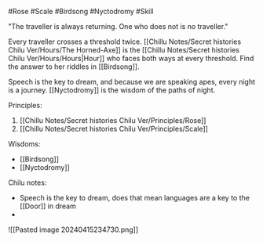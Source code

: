 #Rose #Scale #Birdsong #Nyctodromy #Skill 

"The traveller is always returning. One who does not is no traveller."

Every traveller crosses a threshold twice. [[Chillu Notes/Secret histories Chilu Ver/Hours/The Horned-Axe]] is the [[Chillu Notes/Secret histories Chilu Ver/Hours/Hours|Hour]] who faces both ways at every threshold. Find the answer to her riddles in [[Birdsong]].

Speech is the key to dream, and because we are speaking apes, every night is a journey. [[Nyctodromy]] is the wisdom of the paths of night.

Principles:
1. [[Chillu Notes/Secret histories Chilu Ver/Principles/Rose]]
2. [[Chillu Notes/Secret histories Chilu Ver/Principles/Scale]]

Wisdoms:
- [[Birdsong]]
- [[Nyctodromy]]

Chilu notes:
- Speech is the key to dream, does that mean languages are a key to the [[Door]] in dream
- 

![[Pasted image 20240415234730.png]]